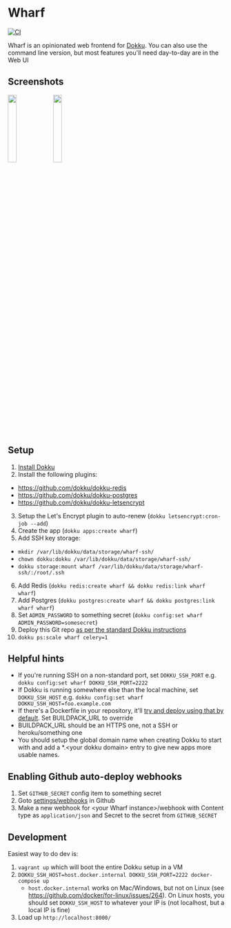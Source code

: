 Wharf
=====
[![CI](https://github.com/palfrey/wharf/actions/workflows/ci.yml/badge.svg)](https://github.com/palfrey/wharf/actions)

Wharf is an opinionated web frontend for [Dokku](https://dokku.com/docs/). You can also use the command line version, but most features you'll need day-to-day are in the Web UI

Screenshots
-----------
<a href="./screenshots/apps_list.png"><img align="top" src="./screenshots/apps_list.png" width="20%" /></a> <a href="./screenshots/app_index.png"><img src="./screenshots/app_index.png" align="top" width="20%" /></a>

Setup
-----
1. [Install Dokku](https://dokku.com/docs/getting-started/installation)
2. Install the following plugins:
  * https://github.com/dokku/dokku-redis
  * https://github.com/dokku/dokku-postgres
  * https://github.com/dokku/dokku-letsencrypt
3. Setup the Let's Encrypt plugin to auto-renew (`dokku letsencrypt:cron-job --add`)
4. Create the app (`dokku apps:create wharf`)
5. Add SSH key storage:
  * `mkdir /var/lib/dokku/data/storage/wharf-ssh/`
  * `chown dokku:dokku /var/lib/dokku/data/storage/wharf-ssh/`
  * `dokku storage:mount wharf /var/lib/dokku/data/storage/wharf-ssh/:/root/.ssh`
6. Add Redis (`dokku redis:create wharf && dokku redis:link wharf wharf`)
7. Add Postgres (`dokku postgres:create wharf && dokku postgres:link wharf wharf`)
8. Set `ADMIN_PASSWORD` to something secret (`dokku config:set wharf ADMIN_PASSWORD=somesecret`)
9. Deploy this Git repo [as per the standard Dokku instructions](https://dokku.com/docs/deployment/application-deployment/)
10. `dokku ps:scale wharf celery=1`

Helpful hints
-------------
* If you're running SSH on a non-standard port, set `DOKKU_SSH_PORT` e.g. `dokku config:set wharf DOKKU_SSH_PORT=2222`
* If Dokku is running somewhere else than the local machine, set `DOKKU_SSH_HOST` e.g. `dokku config:set wharf DOKKU_SSH_HOST=foo.example.com`
* If there's a Dockerfile in your repository, it'll [try and deploy using that by default](https://dokku.com/docs/deployment/methods/dockerfiles/). Set BUILDPACK_URL to override
* BUILDPACK_URL should be an HTTPS one, not a SSH or heroku/something one
* You should setup the global domain name when creating Dokku to start with and add a *.&lt;your dokku domain&gt; entry to give new apps more usable names.

Enabling Github auto-deploy webhooks
------------------------------------
1. Set `GITHUB_SECRET` config item to something secret
2. Goto [settings/webhooks](https://developer.github.com/webhooks/creating/#setting-up-a-webhook) in Github
3. Make a new webhook for &lt;your Wharf instance&gt;/webhook with Content type as `application/json` and Secret to the secret from `GITHUB_SECRET`

Development
-----------
Easiest way to do dev is:

1. `vagrant up` which will boot the entire Dokku setup in a VM
2. `DOKKU_SSH_HOST=host.docker.internal DOKKU_SSH_PORT=2222 docker-compose up`
    * `host.docker.internal` works on Mac/Windows, but not on Linux (see https://github.com/docker/for-linux/issues/264). On Linux hosts, you should set `DOKKU_SSH_HOST` to whatever your IP is (not localhost, but a local IP is fine)
3. Load up `http://localhost:8000/`
